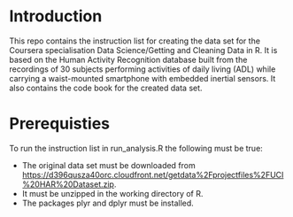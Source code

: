 # Introduction
This repo contains the instruction list for creating the data set for the Coursera specialisation Data Science/Getting and Cleaning Data in R. It is based on the Human Activity Recognition database built from the recordings of 30 subjects performing activities of daily living (ADL) while carrying a waist-mounted smartphone with embedded inertial sensors.
It also contains the code book for the created data set.

# Prerequisties
To run the instruction list in run_analysis.R the following must be true:
- The original data set must be downloaded from https://d396qusza40orc.cloudfront.net/getdata%2Fprojectfiles%2FUCI%20HAR%20Dataset.zip.
- It must be unzipped in the working directory of R.
- The packages plyr and dplyr must be installed.
